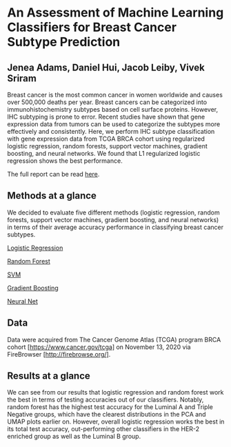 # An Assessment of Machine Learning Classifiers for Breast Cancer Subtype Prediction
## Jenea Adams, Daniel Hui, Jacob Leiby, Vivek Sriram


Breast cancer is the most common cancer in women worldwide and causes over 500,000 deaths per year. Breast cancers can be categorized into immunohistochemistry subtypes based on cell surface proteins. However, IHC subtyping is prone to error. Recent studies have shown that gene expression data from tumors can be used to categorize the subtypes more effectively and consistently. Here, we perform IHC subtype classification with gene expression data from TCGA BRCA cohort using regularized logistic regression, random forests, support vector machines, gradient boosting, and neural networks. We found that L1 regularized logistic regression shows the best performance.

The full report can be read [here](https://github.com/jeneaadams/machine-learning-bc-classification/blob/main/Full%20Report%20Draft%20.pdf). 

## Methods at a glance 
We decided to evaluate five different methods (logistic regression, random forests, support vector machines, gradient boosting, and neural networks) in terms of their average accuracy performance in classifying breast cancer subtypes.


[Logistic Regression](~/Adams_LogisticRegression_CIS520.ipynb) 

[Random Forest](~/randomForest_Hui.R) 

[SVM](~/CIS520_final_SVMandGB_Sriram.ipynb)

[Gradient Boosting](~/CIS520_final_SVMandGB_Sriram.ipynb) 

[Neural Net](~/CIS520_final_neural_net.ipynb)



## Data
Data were acquired from The Cancer Genome Atlas (TCGA) program BRCA cohort [https://www.cancer.gov/tcga] on November 13, 2020 via FireBrowser [http://firebrowse.org/].


## Results at a glance

We can see from our results that logistic regression and random forest work the best in terms of testing accuracies out of our classifiers. Notably, random forest has the highest test accuracy for the Luminal A and Triple Negative groups, which have the clearest distributions in the PCA and UMAP plots earlier on. However, overall logistic regression works the best in its total test accuracy, out-performing other classifiers in the HER-2 enriched group as well as the Luminal B group.


